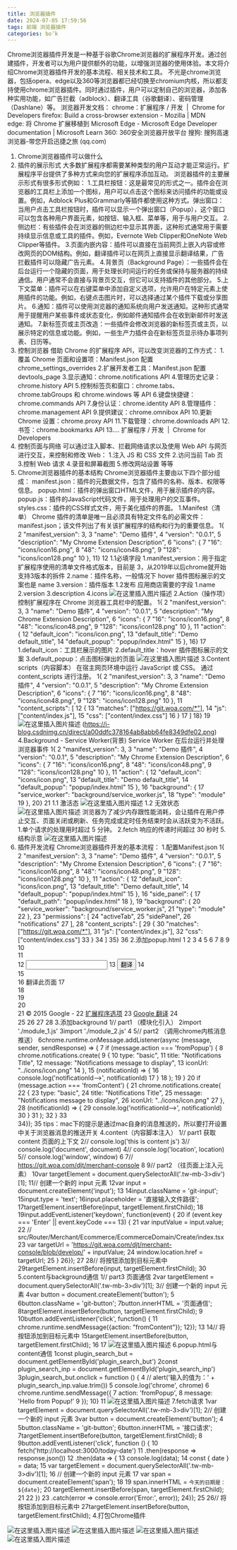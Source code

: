 ```yaml
---
title: 浏览器插件
date: 2024-07-05 17:59:56
tags: 前端 浏览器插件
categories: bo‘k
---
```


Chrome浏览器插件开发是一种基于谷歌Chrome浏览器的扩展程序开发。通过创建插件，开发者可以为用户提供额外的功能，以增强浏览器的使用体验。本文将介绍Chrome浏览器插件开发的基本流程、相关技术和工具。
不光是chrome浏览器，包括opera、edge以及360等浏览器都已经切换至chromium内核，所以都支持使用chrome浏览器插件。同时通过插件，用户可以定制自己的浏览器，添加各种实用功能，如广告拦截（adblock）、翻译工具（谷歌翻译）、密码管理（Dashlane）等。
浏览器开发文档：
  chrome：扩展程序 / 开发  |  Chrome for Developers
  firefox: Build a cross-browser extension - Mozilla | MDN
  edge: 将 Chrome 扩展移植到 Microsoft Edge - Microsoft Edge Developer documentation | Microsoft Learn
  360: 360安全浏览器开放平台
  搜狗: 搜狗高速浏览器-带您开启迅捷之旅 (qq.com)
1. Chrome浏览器插件可以做什么
1. 插件的展示形式
大多数扩展程序都需要某种类型的用户互动才能正常运行。扩展程序平台提供了多种方式来向您的扩展程序添加互动。
浏览器插件的主要展示形式有很多形式例如：
1.工具栏按钮：这是最常见的形式之一。插件会在浏览器的工具栏上添加一个图标，用户可以点击这个图标来访问插件的功能或设置。例如，Adblock Plus和Grammarly等插件都使用这种方式。弹出窗口：当用户点击工具栏按钮时，插件可以显示一个弹出窗口（Popup），这个窗口可以包含各种用户界面元素，如按钮、输入框、菜单等，用于与用户交互。
2.侧边栏：有些插件会在浏览器的侧边栏中显示其界面，这种形式通常用于需要持续显示信息或工具的插件。例如，Evernote Web Clipper和OneNote Web Clipper等插件。
3.页面内嵌内容：插件可以直接在当前网页上嵌入内容或修改网页的DOM结构。例如，翻译插件可以在网页上直接显示翻译结果，广告拦截插件可以隐藏广告元素。
4.背景页（Background Page）：一些插件会在后台运行一个隐藏的页面，用于处理长时间运行的任务或保持与服务器的持续通信。用户通常不会直接与背景页交互，但它可以支持插件的其他部分。
5.上下文菜单：插件可以在右键菜单中添加自定义选项，允许用户在特定元素上使用插件的功能。例如，右键点击图片时，可以选择通过某个插件下载或分享图片。
6.通知：插件可以使用浏览器的通知系统向用户发送通知。这种形式通常用于提醒用户某些事件或状态变化，例如邮件通知插件会在收到新邮件时发送通知。
7.新标签页或主页改造：一些插件会修改浏览器的新标签页或主页，以展示特定的信息或功能。例如，一些生产力插件会在新标签页显示待办事项列表、日历等。
2. 控制浏览器
借助 Chrome 的扩展程序 API，可以改变浏览器的工作方式：
1.覆盖 Chrome 页面和设置项：Manifest.json 配置 chrome_settings_overrides
2.扩展开发者工具：Manifest.json 配置 devtools_page
3.显示通知：chrome.notifications API
4.管理历史记录：chrome.history API
5.控制标签页和窗口：chrome.tabs、chrome.tabGroups 和 chrome.windows 等 API
6.键盘快捷键：chrome.commands API
7.身份认证：chrome.identity API
8.管理插件：chrome.management API
9.提供建议：chrome.omnibox API
10.更新 Chrome 设置：chrome.proxy API
11.下载管理：chrome.downloads API
12.书签：chrome.bookmarks API
13....
扩展程序 / 开发  |  Chrome for Developers
3. 控制页面与网络
可以通过注入脚本、拦截网络请求以及使用 Web API 与网页进行交互，来控制和修改 Web：
1.注入 JS 和 CSS 文件
2.访问当前 Tab 页
3.控制 Web 请求
4.录音和屏幕截图
5.修改网站设置 等等
 
2. Chrome浏览器插件的基本结构
Chrome浏览器插件主要由以下四个部分组成：
  manifest.json：插件的元数据文件，包含了插件的名称、版本、权限等信息。
  popup.html：插件的弹出窗口HTML文件，用于展示插件的内容。
  popup.js：插件的JavaScript代码文件，用于处理用户的交互事件。
  styles.css：插件的CSS样式文件，用于美化插件的界面。
1.Manifest（清单）
Chrome 插件的清单是唯一且必须具有特定文件名的必需文件：manifest.json；该文件列出了有关该扩展程序的结构和行为的重要信息。
1{
2  "manifest_version": 3,
3  "name": "Demo 插件",
4  "version": "0.0.1",
5  "description": "My Chrome Extension Description",
6  "icons": {
7    "16": "icons/icon16.png",
8    "48": "icons/icon48.png",
9    "128": "icons/icon128.png"
10  },
11}
12
1.1必填字段
1.manifest_version：用于指定扩展程序使用的清单文件格式版本，目前是 3，从2019年以后chrome就开始支持3版本的拆件
2.name：插件名称，一般情况下 hover 插件图标展示的文案也是 name
3.version：插件版本
1.2发布 应用商店需要的字段
1.name
2.version
3.description
4.icons
![在这里插入图片描述](https://i-blog.csdnimg.cn/direct/fe9e39c5ccf549b89a93c573c1a7ed28.png)
2.Action（操作项）
控制扩展程序在 Chrome 浏览器工具栏中的配置。
1{
2  "manifest_version": 3,
3  "name": "Demo 插件",
4  "version": "0.0.1",
5  "description": "My Chrome Extension Description",
6  "icons": {
7    "16": "icons/icon16.png",
8    "48": "icons/icon48.png",
9    "128": "icons/icon128.png"
10  },
11  "action": {
12    "default_icon": "icons/icon.png",
13    "default_title": "Demo default_title",
14    "default_popup": "popup/index.html"
15  },
16}
17
1.default_icon：工具栏展示的图片
2.default_title：hover 插件图标展示的文案
3.default_popup：点击图标弹出的页面
![在这里插入图片描述](https://i-blog.csdnimg.cn/direct/c83bd88fc00a4357a69eeca37773f142.png)
3.Content scripts（内容脚本）
在宿主网页环境中运行 JavaScript 或 CSS。 通过 content_scripts 进行注册。
1{
2  "manifest_version": 3,
3  "name": "Demo 插件",
4  "version": "0.0.1",
5  "description": "My Chrome Extension Description",
6  "icons": {
7    "16": "icons/icon16.png",
8    "48": "icons/icon48.png",
9    "128": "icons/icon128.png"
10  },
11  "content_scripts": [
12    {
13      "matches": ["https://git.woa.com/*"],
14      "js": ["content/index.js"],
15      "css": ["content/index.css"]
16    }
17  ]
18}
19
![在这里插入图片描述](https://i-blog.csdnimg.cn/direct/b85de40536714ef6a244cba1dd6a0c88.png)
(https://i-blog.csdnimg.cn/direct/a00ddfc378164ab8abb64fe8349dfe02.png)
4.Background - Service Worker(背景)
Service Worker 在后台运行并处理浏览器事件
1{
2  "manifest_version": 3,
3  "name": "Demo 插件",
4  "version": "0.0.1",
5  "description": "My Chrome Extension Description",
6  "icons": {
7    "16": "icons/icon16.png",
8    "48": "icons/icon48.png",
9    "128": "icons/icon128.png"
10  },
11  "action": {
12    "default_icon": "icons/icon.png",
13    "default_title": "Demo default_title",
14    "default_popup": "popup/index.html"
15  },
16  "background": {
17    "service_worker": "background/service_worker.js",
18    "type": "module"
19  },
20}
21
1.1 激活态
![在这里插入图片描述](https://i-blog.csdnimg.cn/direct/7fa968f4c137441db12d9175c577c7b5.png)
1.2 无效状态
![在这里插入图片描述](https://i-blog.csdnimg.cn/direct/1604f4ebc9db4e85933454877114f0a1.png)
浏览器为了减少内存跟性能消耗，会让插件在用户停止交互、页面关闭或刷新、任务完成或定时任务结束时会从活跃变为不活跃。
1.单个请求的处理用时超过 5 分钟。
2.fetch 响应的传递时间超过 30 秒时
5.结构示意
![在这里插入图片描述](https://i-blog.csdnimg.cn/direct/04590ba3cace4cd1939821ad2a1589dd.png)
3. 插件开发流程
Chrome浏览器插件开发的基本流程：
1.配置Manifest.json
1{
2  "manifest_version": 3,
3  "name": "Demo 插件",
4  "version": "0.0.1",
5  "description": "My Chrome Extension Description",
6  "icons": {
7    "16": "icons/icon16.png",
8    "48": "icons/icon48.png",
9    "128": "icons/icon128.png"
10  },
11  "action": {
12    "default_icon": "icons/icon.png",
13    "default_title": "Demo default_title",
14    "default_popup": "popup/index.html"
15  },
16  "side_panel": {
17    "default_path": "popup/index.html"
18  },
19  "background": {
20    "service_worker": "background/service_worker.js",
21    "type": "module"
22  },
23  "permissions": [
24    "activeTab",
25    "sidePanel",
26    "notifications"
27  ],
28  "content_scripts": [
29    {
30      "matches": ["https://git.woa.com/*"],
31      "js": ["content/index.js"],
32      "css": ["content/index.css"]
33    }
34  ]
35}
36
2.添加popup.html
1<!DOCTYPE html>
2<html lang="en">
3<head>
4  <meta charset="UTF-8">
5  <meta name="viewport" content="width=device-width, initial-scale=1.0">
6  <title>Document</title>
7  <link rel="stylesheet" href="./index.css">
8</head>
9<body>
10  <div class="plugin_search">
11      <div class="plugin_search_bar">
12          <input id="plugin_search_inp" />
13          <input id="plugin_search_but" type="button" value="翻译" />
14      </div>
15      <div class="plugin_span">
16          <span>翻译此页面</span>
17      </div>
18  </div>
19  
20  <div class="plugin_footer">
21      <span>© 2015 Google -</span>
22      <a target="_blank" href="https://google.com/">扩展程序选项</a>
23      <a target="_blank" href="https://translate.google.com/?source=gtx">Google 翻译</a>
24  </div>
25</body>
26<script src="./index.js"></script>
27</html>
28
3.添加background
1// part1 （模块化引入）
2import './module_1.js'
3import './module_2.js'
4
5// part2  （调用chrome内核消息推送）
6chrome.runtime.onMessage.addListener(async (message, sender, sendResponse) =&gt; {
7  if (message.action === 'fromPopup') {
8    chrome.notifications.create(
9      {
10        type: "basic",
11        title: "Notifications Title",
12        message: "Notifications message to display",
13        iconUrl: "../icons/icon.png"
14      },
15      (notificationId) =&gt; {
16        console.log('notificationId-->', notificationId)
17      }
18    );
19  }
20  if (message.action === 'fromContent') {
21    chrome.notifications.create(
22      {
23        type: "basic",
24        title: "Notifications Title",
25        message: "Notifications message to display",
26        iconUrl: "../icons/icon.png"
27      },
28      (notificationId) =&gt; {
29        console.log('notificationId-->', notificationId)
30      }
31    );
32  }
33  
34});
35
tips：mac下的提示是通过mac自身的消息推送的，所以要打开设置中关于浏览器消息的推送开关
4.content（内容脚本注入）
1// part1 获取content 页面的上下文
2// console.log('this is content js')
3// console.log('document', document)
4// console.log('location', location)
5// console.log('window', window)
6
7// https://git.woa.com/djt/merchant-console
8
9// part2 （往页面上注入元素）
10var targetElement = document.querySelectorAll('.tw-mb-3>div')[1];
11// 创建一个新的 input 元素
12var input = document.createElement('input');
13
14input.className = 'git-input';
15input.type = 'text';
16input.placeholder = '直接输入文件路径';
17targetElement.insertBefore(input, targetElement.firstChild);
18
19input.addEventListener('keydown', function(event) {
20    if (event.key === 'Enter' || event.keyCode === 13) {
21        var inputValue = input.value;
22        // src/Router/Merchant/Ecommerce/EcommerceDomain/Create/index.tsx
23        var targetUrl = 'https://git.woa.com/djt/merchant-console/blob/develop/' + inputValue;
24        window.location.href = targetUrl;
25    }
26});
27
28// 将按钮添加到目标元素中
29targetElement.insertBefore(input, targetElement.firstChild);
30
5.content与background通信
1// part3 页面通信
2var targetElement = document.querySelectorAll('.tw-mb-3>div')[1];
3// 创建一个新的 input 元素
4var button = document.createElement('button');
5
6button.className = 'git-button';
7button.innerHTML = '页面通信';
8targetElement.insertBefore(button, targetElement.firstChild);
9
10button.addEventListener('click', function() {
11    chrome.runtime.sendMessage({action: "fromContent"});
12});
13
14// 将按钮添加到目标元素中
15targetElement.insertBefore(button, targetElement.firstChild);
16
17
![在这里插入图片描述](https://i-blog.csdnimg.cn/direct/a2353df88f2246bd9d5a79a8e1962144.png)
6.popup.html与content通信
1const plugin_search_but = document.getElementById('plugin_search_but')
2const plugin_search_inp = document.getElementById('plugin_search_inp')
3plugin_search_but.onclick = function () {
4    // alert('输入的值为：' + plugin_search_inp.value.trim())
5    console.log('chrome', chrome)
6    chrome.runtime.sendMessage({
7        action: 'fromPopup',
8        message: 'Hello from Popup!'
9    });
10}
11
![在这里插入图片描述](https://i-blog.csdnimg.cn/direct/c6b53dd7c7ec42ac80dfddf048095f71.png)
7.fetch请求
1var targetElement = document.querySelectorAll('.tw-mb-3>div')[1];
2// 创建一个新的 input 元素
3var button = document.createElement('button');
4
5button.className = 'git-button';
6button.innerHTML = '接口请求';
7targetElement.insertBefore(button, targetElement.firstChild);
8
9button.addEventListener('click', function () {
10    fetch('http://localhost:3000/today-date')
11        .then(response =&gt; response.json())
12        .then(data =&gt; {
13            console.log(data);
14            const { date } = data;
15            var targetElement = document.querySelectorAll('.tw-mb-3>div')[1];
16            // 创建一个新的 input 元素
17            var span = document.createElement('span');
18
19            span.innerHTML = `今天的日期是：${date}`;
20            targetElement.insertBefore(span, targetElement.firstChild);
21
22        })
23        .catch(error =&gt; console.error('Error:', error));
24});
25
26// 将按钮添加到目标元素中
27targetElement.insertBefore(button, targetElement.firstChild);
4.打包Chrome插件

![在这里插入图片描述](https://i-blog.csdnimg.cn/direct/f822b9bdd13c407daf3a83077df5ebb8.png)
![在这里插入图片描述](https://i-blog.csdnimg.cn/direct/99db466a89fa441fbd57309b5a4eb40e.png)
![在这里插入图片描述](https://i-blog.csdnimg.cn/direct/5d57548f9ebb4e4b8edd7f298014affe.png)
![在这里插入图片描述](https://i-blog.csdnimg.cn/direct/aef185cb8e9c4fe1998a225438f420c5.png)